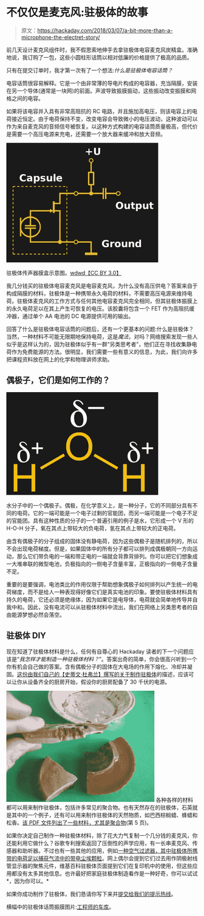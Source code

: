 # 不仅仅是麦克风:驻极体的故事

> 原文：<https://hackaday.com/2018/03/07/a-bit-more-than-a-microphone-the-electret-story/>

前几天设计麦克风组件时，我不假思索地伸手去拿驻极体电容麦克风炭精盒。准确地说，我订购了一包，这些小圆柱形话筒以相对低廉的价格提供了极高的品质。

只有在提交订单时，我才第一次有了一个想法:*什么是驻极体电容话筒？*

电容话筒很容易解释。它是一个由非常薄的导电片构成的电容器，充当隔膜，安装在另一个导体(通常是一块网)的前面。声波导致振膜振动，这些振动改变振膜和网格之间的电容。

如果将该电容并入具有非常高阻抗的 RC 电路，并且施加高电压，则该电容上的电荷接近恒定。由于电荷保持不变，改变电容会导致微小的电压波动，这种波动可以作为来自麦克风的音频信号被恢复。以这种方式构建的电容话筒质量极高，但代价是需要一个高压电源来充电，还需要一个放大器来缓冲和放大音频。

[![Electret microphone capsule schematic. wdwd [CC BY 3.0]](img/aa52461fd15adaf5af390f8f399f33fc.png)](https://hackaday.com/wp-content/uploads/2018/02/eelctret-microphone-circuit.jpg) 

驻极体传声器膜盒示意图。[wdwd【CC BY 3.0】](https://commons.wikimedia.org/wiki/File:Electret_condenser_microphone_schematic..svg)

我几分钱买的驻极体电容麦克风是电容麦克风，为什么没有高压供电？答案来自于构成隔膜的材料，驻极体是一种携带永久电荷的材料，不需要高压电源来维持电荷。驻极体麦克风的工作方式与任何其他电容麦克风完全相同，但其驻极体振膜上的永久电荷足以在其上产生可恢复的电压。该胶囊将包含一个 FET 作为高阻抗缓冲器，通过单个 AA 电池的 DC 电源提供可用的输出。

回答了什么是驻极体电容话筒的问题后，还有一个更基本的问题:什么是驻极体？当然，一种材料不可能无限期地保持电荷，这是*魔法*，对吗？网络搜索发现一些人似乎是这样认为的，因为驻极体似乎有一群“另类思考者”，他们正在寻找收集静电荷作为免费能源的方法。很明显，我们需要一些有意义的信息，为此，我们向许多把课程资料放在网上的化学和物理讲师求助。

## 偶极子，它们是如何工作的？

[![A dipole in a water molecule. Jü [CC0]](img/9ff863f290a14aff97136b49618a6f7a.png)](https://hackaday.com/wp-content/uploads/2018/02/water-molecule-dipole.png) 

水分子中的一个偶极子。偶极，在化学意义上，是一种分子，它的不同部分具有不同的电荷。它的一端可能是一个电子过剩的官能团，而另一端可能是一个电子不足的官能团。具有这种性质的分子的一个普遍引用的例子是水，它形成一个 V 形的 H-O-H 分子，氧在其点上带较大的负电荷，氢在其点上带较大的正电荷。

由含有偶极子的分子组成的固体没有静电荷，因为这些偶极子是随机排列的，所以不会出现电荷梯度。但是，如果固体中的所有分子都可以排列成偶极朝同一方向运动，那么它们带负电的一端和带正电的一端就会背靠背排列。你可以把它们想象成一大堆串联的微型电池，负极指向的一侧电子含量丰富，正极指向的一侧电子含量不足。

重要的是要强调，电池类比的作用仅限于帮助想象偶极子如何排列以产生统一的电荷梯度，而不是给人一种表现得好像它们是真实电池的印象。要使驻极体材料具有持久的电荷，它还必须是绝缘体，因为如果它是电导体，电荷就会简单地传导并自我中和。因此，没有电流可以从驻极体材料中流出，我们在网络上另类思考者的自由能源梦想必然会落空。

## 驻极体 DIY

现在知道了驻极体材料是什么，任何有自尊心的 Hackaday 读者的下一个问题应该是“*我怎样才能制造一种驻极体材料？*”。答案出奇的简单，你会很高兴听到一个你有机会自己做的答案。含有偶极分子的固体在大电场的作用下熔化、冷却并凝固。[这份由我们自己的【史蒂文·杜弗兰】撰写的关于制作驻极体](https://rimstar.org/materials/electrets/index.htm)的描述，应该可以让你从设备齐全的厨房开始，假设你的厨房配备了 30 千伏的电源。

[![](img/e284249f605f321eb3842a5eb753ea4a.png)](https://hackaday.com/wp-content/uploads/2018/03/completed_rosinbag_electret.jpg) 各种各样的材料都可以用来制作驻极体，包括许多常见的聚合物。也有天然存在的驻极体，石英就是其中的一个例子，还有可以用来制作驻极体的天然物质，如巴西棕榈蜡、蜂蜡和松香。[该 PDF 文件列出了一些材料，尤其是聚合物](http://www.ifmpan.poznan.pl/pcmr/Pdf/Sessler1.pdf)(第 5 页)。

如果你决定自己制作一种驻极体材料，除了花大力气复制一个几分钱的麦克风，你还能利用它做什么？谷歌专利搜索返回了压倒性的声学应用，有一长串麦克风、传感器和助听器。不过也有一些其他的应用，例如[一种空气过滤器，其中驻极体所携带的电荷足以捕获气流中的带电尘埃颗粒](https://patents.google.com/patent/US3783588A/en)。网上偶尔会提到它们过去用作阴极射线管显示器的聚焦元件，维基百科驻极体页面提到它们在复印机中的使用，但这些应用都没有太多其他信息。也许最好把家庭驻极体制造看作是一种好奇，你可以试试*，因为你可以。*

如果你成功制作了驻极体，我们恳请你写下来并[提交给我们的提示热线](https://hackaday.com/submit-a-tip/)。

横幅中的驻极体话筒振膜图片:[工程师的车库](https://www.engineersgarage.com/insight/how-electret-condenser-microphone-works)。